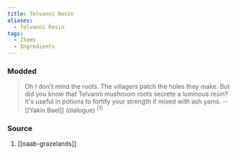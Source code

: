 ```yaml
---
title: Telvanni Resin
aliases:
  - Telvanni Resin
tags:
  - Items
  - Ingredients
---
```

### Modded
> Oh I don't mind the roots. The villagers patch the holes they make. But did you know that Telvanni mushroom roots secrete a luminous resin? It's useful in potions to fortify your strength if mixed with ash yams.
> -- [[Yakin Bael]] (dialogue) <sup>[1]</sup>
### Source
1. [[oaab-grazelands]]